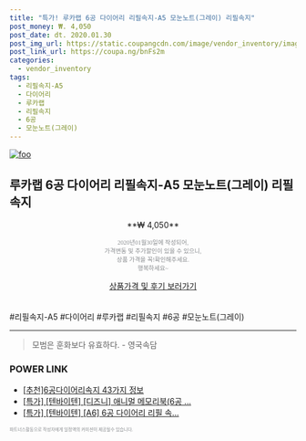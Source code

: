 ```yaml
--- 
title: "특가! 루카랩 6공 다이어리 리필속지-A5 모눈노트(그레이) 리필속지" 
post_money: ₩. 4,050 
post_date: dt. 2020.01.30 
post_img_url: https://static.coupangcdn.com/image/vendor_inventory/images/2018/10/15/1/8/d3883212-f9f2-4770-b1b2-19244e0b083b.jpg 
post_link_url: https://coupa.ng/bnFs2m 
categories: 
  - vendor_inventory 
tags: 
  - 리필속지-A5 
  - 다이어리 
  - 루카랩 
  - 리필속지 
  - 6공 
  - 모눈노트(그레이) 
--- 
```

[![foo](https://static.coupangcdn.com/image/vendor_inventory/images/2018/10/15/1/8/d3883212-f9f2-4770-b1b2-19244e0b083b.jpg)](https://coupa.ng/bnFs2m) 

## 루카랩 6공 다이어리 리필속지-A5 모눈노트(그레이) 리필속지 
<p style="text-align: center;">**₩ 4,050**</p> 
<p style="text-align: center;"><span style="color: #898c8f; font-family: Georgia,Times,serif; font-size: 0.75em;">2020년01월30일에 작성되어, <br>가격변동 및 추가할인이 있을 수 있으니,<br> 상품 가격을 꼭!확인해주세요.<br>행복하세요~</span> 
</p>	 
<div markdown="0" style="text-align: center;"><a href="https://coupa.ng/bnFs2m" class="btn btn--success">상품가격 및 후기 보러가기</a></div> 
<br><br> 
  #리필속지-A5 #다이어리 #루카랩 #리필속지 #6공 #모눈노트(그레이) 
<hr> 

> 모범은 훈화보다 유효하다. - 영국속담 


### POWER LINK

* <a href="https://blog.naver.com/fasyy4321/221790628589" target="_blank">[추천]6공다이어리속지 43가지 정보</a>
* <a href="https://blog.naver.com/an0733/221787193147" target="_blank">[특가] [텐바이텐] [디즈니] 애니멀 메모리북(6공 ...</a>
* <a href="https://blog.naver.com/sakai111/221786312691" target="_blank">[특가] [텐바이텐] [A6] 6공 다이어리 리필 속...</a>

<span style="color: #898c8f; font-family: Georgia,Times,serif; font-size: 0.55em;">파트너스활동으로 작성자에게 일정액의 커미션이 제공될수 있습니다.</span> 
